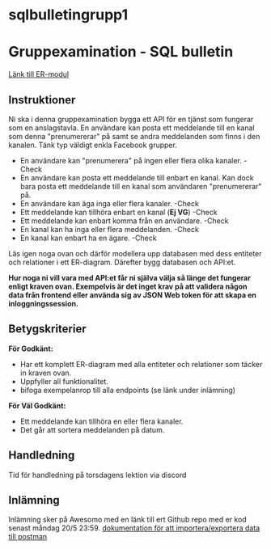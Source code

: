 # sqlbulletingrupp1

# Gruppexamination - SQL bulletin

[Länk till ER-modul](https://drive.google.com/file/d/1S8knsKhz8_1tJu8t8I85uxx82wbZxrWg/view?usp=sharing)

## Instruktioner

Ni ska i denna gruppexamination bygga ett API för en tjänst som fungerar som en anslagstavla. En användare kan posta ett meddelande till en kanal som denna "prenumererar" på samt se andra meddelanden som finns i den kanalen. Tänk typ väldigt enkla Facebook grupper.

* En användare kan "prenumerera" på ingen eller flera olika kanaler. -Check
* En användare kan posta ett meddelande till enbart en kanal. Kan dock bara posta ett meddelande till en kanal som användaren "prenumererar" på.
* En användare kan äga inga eller flera kanaler. -Check
* Ett meddelande kan tillhöra enbart en kanal (**Ej VG**) -Check
* Ett meddelande kan enbart komma från en användare. -Check
* En kanal kan ha inga eller flera meddelanden. -Check
* En kanal kan enbart ha en ägare. -Check


Läs igen noga ovan och därför modellera upp databasen med dess entiteter och relationer i ett ER-diagram. Därefter bygg databasen och API:et.

**Hur noga ni vill vara med API:et får ni själva välja så länge det fungerar enligt kraven ovan. Exempelvis är det inget krav på att validera någon data från frontend eller använda sig av JSON Web token för att skapa en inloggningssession.**

## Betygskriterier

**För Godkänt:**
* Har ett komplett ER-diagram med alla entiteter och relationer som täcker in kraven ovan.
* Uppfyller all funktionalitet.
* bifoga exempelanrop till alla endpoints (se länk under inlämning)

**För Väl Godkänt:**
* Ett meddelande kan tillhöra en eller flera kanaler.
* Det går att sortera meddelanden på datum.

## Handledning

Tid för handledning på torsdagens lektion via discord

## Inlämning

Inlämning sker på Awesomo med en länk till ert Github repo med er kod senast måndag 20/5 23:59.
[dokumentation för att importera/exportera data till postman](https://learning.postman.com/docs/getting-started/importing-and-exporting/importing-and-exporting-overview/#importing-data-into-postman)
